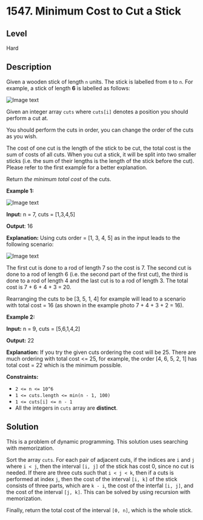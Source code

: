 # 1547. Minimum Cost to Cut a Stick
## Level
Hard

## Description
Given a wooden stick of length `n` units. The stick is labelled from `0` to `n`. For example, a stick of length **6** is labelled as follows:

![Image text](https://assets.leetcode.com/uploads/2020/07/21/statement.jpg)

Given an integer array `cuts` where `cuts[i]` denotes a position you should perform a cut at.

You should perform the cuts in order, you can change the order of the cuts as you wish.

The cost of one cut is the length of the stick to be cut, the total cost is the sum of costs of all cuts. When you cut a stick, it will be split into two smaller sticks (i.e. the sum of their lengths is the length of the stick before the cut). Please refer to the first example for a better explanation.

Return *the minimum total cost* of the cuts.

**Example 1:**

![Image text](https://assets.leetcode.com/uploads/2020/07/23/e1.jpg)

**Input:** n = 7, cuts = [1,3,4,5]

**Output**: 16

**Explanation:** Using cuts order = [1, 3, 4, 5] as in the input leads to the following scenario:

![Image text](https://assets.leetcode.com/uploads/2020/07/21/e11.jpg)

The first cut is done to a rod of length 7 so the cost is 7. The second cut is done to a rod of length 6 (i.e. the second part of the first cut), the third is done to a rod of length 4 and the last cut is to a rod of length 3. The total cost is 7 + 6 + 4 + 3 = 20.

Rearranging the cuts to be [3, 5, 1, 4] for example will lead to a scenario with total cost = 16 (as shown in the example photo 7 + 4 + 3 + 2 = 16).

**Example 2:**

**Input:** n = 9, cuts = [5,6,1,4,2]

**Output:** 22

**Explanation:** If you try the given cuts ordering the cost will be 25.
There are much ordering with total cost <= 25, for example, the order [4, 6, 5, 2, 1] has total cost = 22 which is the minimum possible.

**Constraints:**

* `2 <= n <= 10^6`
* `1 <= cuts.length <= min(n - 1, 100)`
* `1 <= cuts[i] <= n - 1`
* All the integers in `cuts` array are **distinct**.

## Solution
This is a problem of dynamic programming. This solution uses searching with memorization.

Sort the array `cuts`. For each pair of adjacent cuts, if the indices are `i` and `j` where `i < j`, then the interval `[i, j]` of the stick has cost 0, since no cut is needed. If there are three cuts such that `i < j < k`, then if a cuts is performed at index `j`, then the cost of the interval `[i, k]` of the stick consists of three parts, which are `k - i`, the cost of the interfal `[i, j]`, and the cost of the interval `[j, k]`. This can be solved by using recursion with memorization.

Finally, return the total cost of the interval `[0, n]`, which is the whole stick.

